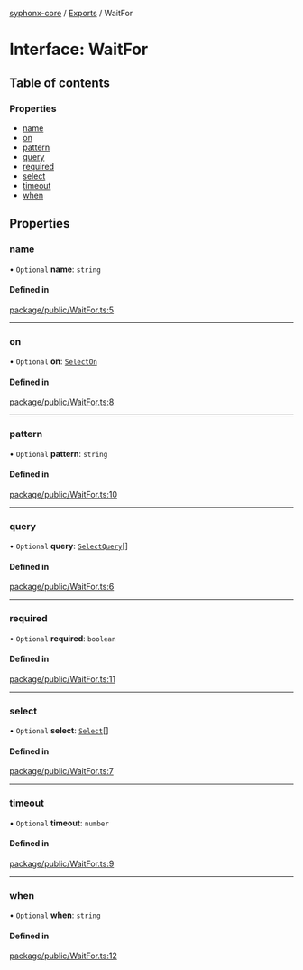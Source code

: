 [syphonx-core](../README.md) / [Exports](../modules.md) / WaitFor

# Interface: WaitFor

## Table of contents

### Properties

- [name](WaitFor.md#name)
- [on](WaitFor.md#on)
- [pattern](WaitFor.md#pattern)
- [query](WaitFor.md#query)
- [required](WaitFor.md#required)
- [select](WaitFor.md#select)
- [timeout](WaitFor.md#timeout)
- [when](WaitFor.md#when)

## Properties

### name

• `Optional` **name**: `string`

#### Defined in

[package/public/WaitFor.ts:5](https://github.com/dtempx/syphonx-core/blob/4b1bb7c/package/public/WaitFor.ts#L5)

___

### on

• `Optional` **on**: [`SelectOn`](../modules.md#selecton)

#### Defined in

[package/public/WaitFor.ts:8](https://github.com/dtempx/syphonx-core/blob/4b1bb7c/package/public/WaitFor.ts#L8)

___

### pattern

• `Optional` **pattern**: `string`

#### Defined in

[package/public/WaitFor.ts:10](https://github.com/dtempx/syphonx-core/blob/4b1bb7c/package/public/WaitFor.ts#L10)

___

### query

• `Optional` **query**: [`SelectQuery`](../modules.md#selectquery)[]

#### Defined in

[package/public/WaitFor.ts:6](https://github.com/dtempx/syphonx-core/blob/4b1bb7c/package/public/WaitFor.ts#L6)

___

### required

• `Optional` **required**: `boolean`

#### Defined in

[package/public/WaitFor.ts:11](https://github.com/dtempx/syphonx-core/blob/4b1bb7c/package/public/WaitFor.ts#L11)

___

### select

• `Optional` **select**: [`Select`](Select.md)[]

#### Defined in

[package/public/WaitFor.ts:7](https://github.com/dtempx/syphonx-core/blob/4b1bb7c/package/public/WaitFor.ts#L7)

___

### timeout

• `Optional` **timeout**: `number`

#### Defined in

[package/public/WaitFor.ts:9](https://github.com/dtempx/syphonx-core/blob/4b1bb7c/package/public/WaitFor.ts#L9)

___

### when

• `Optional` **when**: `string`

#### Defined in

[package/public/WaitFor.ts:12](https://github.com/dtempx/syphonx-core/blob/4b1bb7c/package/public/WaitFor.ts#L12)
